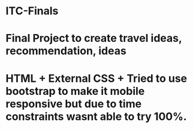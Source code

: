 # ITC-Finals

# Final Project to create travel ideas, recommendation, ideas

# HTML + External CSS + Tried to use bootstrap to make it mobile responsive but due to time constraints wasnt able to try 100%.
